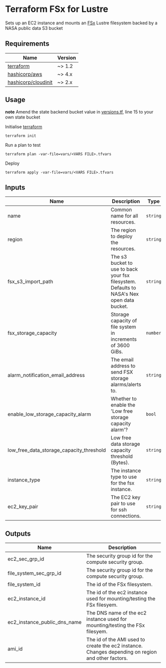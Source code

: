# Terraform FSx for Lustre

[FSx]: https://aws.amazon.com/fsx/lustre/
[terraform]: https://www.terraform.io/downloads
[hashicorp/aws]: https://registry.terraform.io/providers/hashicorp/aws
[hashicorp/cloudinit]: https://registry.terraform.io/providers/hashicorp/cloudinit


Sets up an EC2 instance and mounts an [FSx] Lustre filesystem backed by a NASA public data S3 bucket


## Requirements

| Name                  | Version |
|-----------------------|---------|
| [terraform]           | ~> 1.2  |
| [hashicorp/aws]       | ~> 4.x  |
| [hashicorp/cloudinit] | ~> 2.x  |


## Usage

**note**
Amend the state backend bucket value in [versions.tf](versions.tf), line 15 to your own state bucket

Initialise [terraform]
```shell
terraform init
```

Run a plan to test
```shell
terraform plan -var-file=vars/<VARS FILE>.tfvars
```

Deploy
```shell
terraform apply -var-file=vars/<VARS FILE>.tfvars
```


## Inputs

| Name                                     | Description                                                                                | Type     | Default         | Required |
|------------------------------------------|--------------------------------------------------------------------------------------------|----------|-----------------|:--------:|
| name                                     | Common name for all resources.                                                             | `string` | `fsx-example`   |    no    |
| region                                   | The region to deploy the resources.                                                        | `string` | `""`            |   yes    |
| fsx_s3_import_path                       | The s3 bucket to use to back your fsx filesystem. Defaults to NASA's Nex open data bucket. | `string` | `s3://nasanex`  |    no    |
| fsx_storage_capacity                     | Storage capacity of file system in increments of 3600 GiBs.                                | `number` | `7200`          |    no    |
| alarm_notification_email_address         | The email address to send FSX storage alarms/alerts to.                                    | `string` | `""`            |   yes    |
| enable_low_storage_capacity_alarm        | Whether to enable the 'Low free storage capacity alarm'?                                   | `bool`   | `true`          |    no    |
| low_free_data_storage_capacity_threshold | Low free data storage capacity threshold (Bytes).                                          | `string` | `7100000000000` |    no    |
| instance_type                            | The instance type to use for the fsx instance.                                             | `string` | `c5.4xlarge`    |    no    |
| ec2_key_pair                             | The EC2 key pair to use for ssh connections.                                               | `string` | `""`            |   yes    |


## Outputs

| Name                         | Description                                                                                       |
|------------------------------|---------------------------------------------------------------------------------------------------|
| ec2_sec_grp_id               | The security group id for the compute security group.                                             |
| file_system_sec_grp_id       | The security group id for the compute security group.                                             |
| file_system_id               | The id of the FSx filesystem.                                                                     |
| ec2_instance_id              | The id of the ec2 instance used for mounting/testing the FSx filesyem.                            |
| ec2_instance_public_dns_name | The DNS name of the ec2 instance used for mounting/testing the FSx filesyem.                      |
| ami_id                       | The id of the AMI used to create the ec2 instance. Changes depending on region and other factors. |
